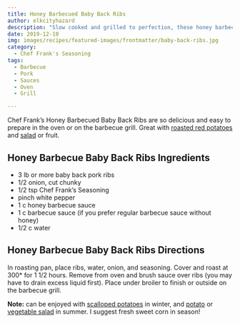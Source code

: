 ```yaml
---
title: Honey Barbecued Baby Back Ribs
author: elkcityhazard
description: "Slow cooked and grilled to perfection, these honey barbecue baby back ribs are the taste of summer."
date: 2019-12-10
img: images/recipes/featured-images/frontmatter/baby-back-ribs.jpg
category:
  - Chef Frank's Seasoning
tags: 
  - Barbecue
  - Pork
  - Sauces
  - Oven
  - Grill

---
```

Chef Frank&#8217;s Honey Barbecued Baby Back Ribs are so delicious and easy to prepare in the oven or on the barbecue grill. Great with <a href="/wordpress/recipes-for-special-occasions-and-events/roasted-red-potatoes-recipe/" rel="noopener noreferrer" target="_blank">roasted red potatoes</a> and <a href="/wordpress/vegetables-and-salad-recipes/" rel="noopener noreferrer" target="_blank">salad</a> or fruit. 

## Honey Barbecue Baby Back Ribs Ingredients

  * 3 lb or more baby back pork ribs
  * 1/2 onion, cut chunky
  * 1/2 tsp Chef Frank&#8217;s Seasoning
  * pinch white pepper
  * 1 c honey barbecue sauce
  * 1 c barbecue sauce (if you prefer regular barbecue sauce without honey)
  * 1/2 c water

## Honey Barbecue Baby Back Ribs Directions

In roasting pan, place ribs, water, onion, and seasoning. Cover and roast at 300* for 1 1/2 hours. Remove from oven and brush sauce over ribs (you may have to drain excess liquid first). Place under broiler to finish or outside on the barbecue grill.

**Note:** can be enjoyed with <a href="/wordpress/chef-franks-seasoning-recipes/scalloped-potatoes-grandmas-comfort-food/" rel="noopener noreferrer" target="_blank">scalloped potatoes</a> in winter, and <a href="/wordpress/vegetables-and-salad-recipes/potato-salad-recipe/" rel="noopener noreferrer" target="_blank">potato</a> or <a href="/wordpress/vegetables-and-salad-recipes/" rel="noopener noreferrer" target="_blank">vegetable salad</a> in summer. I suggest fresh sweet corn in season!